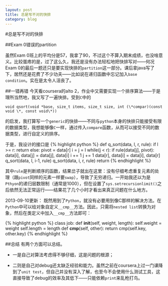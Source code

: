 ```yaml
---
layout: post 
title: 总是写不对的快排
category: blog
---
```


#总是写不对的快排

##Exam 0错误的partition

虽然Exam 0班上的平均分是57，我拿了90，不过这个不算入期末成绩，也没啥意义。比较蛋疼的是，过了这么久，我还是没有办法轻松地把快排写对——何况Exam 0的最后一题还只是要实现快排的`partition`这一部分。课后拿java写了下，居然还是花费了不少功夫——比如说在递归函数中忘记加入`base condition`。实在是太令人沮丧了。

##一错再错
今天看coursera的alto 2，作业中又需要实现一个排序算法——于是理所当然地，我又写了一遍快排。受到`C`中的

    void qsort(void *base, size_t items, size_t size, int (\*compar)(const void \*, const void\*))
    
的启发，我打算写一个`generic`的快排——不同与`python`本身的快排只能接受有限的数据类型，我想能够像`C`一样，通过传入`compare`函数，从而可以接受不同的数据类型，进行自定义的排序。

于是，我设计的接口是
{% highlight python %}
def q_sort(data, l, r, rule): 
     if l >= r: 
         return 
     else: 
         pivot = data[r] 
         i = j = l 
         while(j < r): 
             if rule(data[j], pivot): 
                 data[i], data[j] = data[j], data[i] 
                 i += 1 
             j += 1 
         data[r], data[i] = data[i], data[r] 
         q_sort(data, l, i-1, rule) 
         q_sort(data, i, r, rule) 
         return 
{% endhighlight %}

其中`rule`是判断顺序的函数，结果岔子就出在这里：没有仔细考虑重复元素的处理（跟`pivot`同样的元素一样要`swap`），导致了无穷递归。一开始我还以为是`Pthyon`的递归层数限制（通常是1000），但在设置了`sys.setrecursionlimit()`之后依然无法正常运行——结果花了几个小时才看出来真正问题在什么地方。

2013-09-10更新：
既然用到了`Python`，就没有必要用到像C那样的解决方法。在`Python`中可以给对象自定义`__cmp__`方法。因此，只需将`nested list`转换为对象，然后在类定义中加入`__cmp__`方法即可：

{% highlight python %}
class job:
    def __init__(self, weight, length):
        self.weight = weight
        self.length = length
    def __cmp__(self, other):
        return cmp(self.key, other.key)
{%    endhighlight    %}

##总结
有两个方面可以总结。

* 一是自己对算法考虑得不够仔细，这是问题的根源；

* 二则是自己对debug还太缺乏经验和能力。虽然之前在coursera上过一门课降到了`unit test`，但自己并没有深入了解，也至今不会使用什么测试工具，这直接导致了debug的效率及其低下——只能依赖`print`来乱枪打鸟。